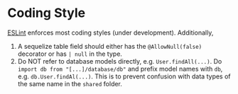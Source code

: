 # Coding Style

[ESLint](../.eslintrc.json) enforces most coding styles (under development). Additionally,

1. A sequelize table field should either has the `@AllowNull(false)` decorator or has `| null` in the type.
2. Do NOT refer to database models directly, e.g. `User.findAll(...)`. Do `import db from "[...]/database/db"` 
and prefix model names with `db`, e.g. `db.User.findAl(...)`. This is to prevent confusion with data types of the same
name in the `shared` folder.
